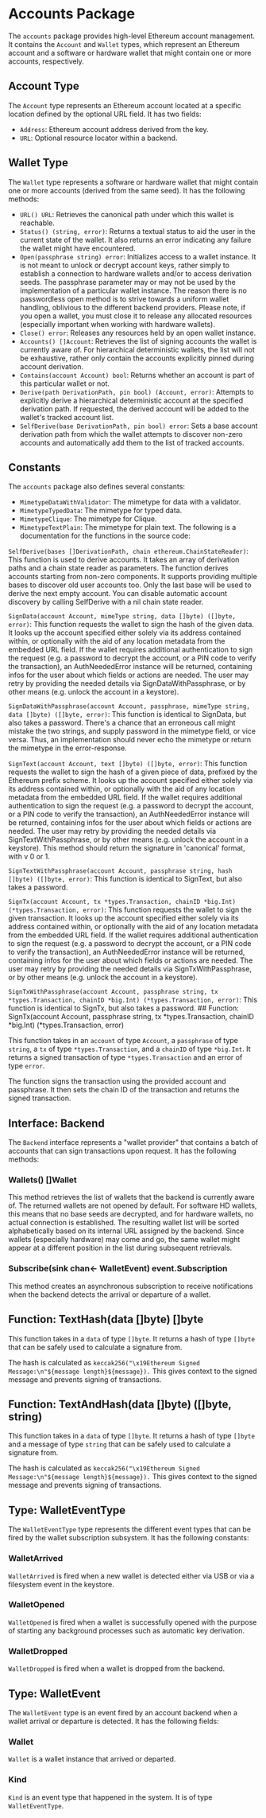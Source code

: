 # Accounts Package

The `accounts` package provides high-level Ethereum account management. It contains the `Account` and `Wallet` types, which represent an Ethereum account and a software or hardware wallet that might contain one or more accounts, respectively.

## Account Type

The `Account` type represents an Ethereum account located at a specific location defined by the optional URL field. It has two fields:

- `Address`: Ethereum account address derived from the key.
- `URL`: Optional resource locator within a backend.

## Wallet Type

The `Wallet` type represents a software or hardware wallet that might contain one or more accounts (derived from the same seed). It has the following methods:

- `URL() URL`: Retrieves the canonical path under which this wallet is reachable.
- `Status() (string, error)`: Returns a textual status to aid the user in the current state of the wallet. It also returns an error indicating any failure the wallet might have encountered.
- `Open(passphrase string) error`: Initializes access to a wallet instance. It is not meant to unlock or decrypt account keys, rather simply to establish a connection to hardware wallets and/or to access derivation seeds. The passphrase parameter may or may not be used by the implementation of a particular wallet instance. The reason there is no passwordless open method is to strive towards a uniform wallet handling, oblivious to the different backend providers. Please note, if you open a wallet, you must close it to release any allocated resources (especially important when working with hardware wallets).
- `Close() error`: Releases any resources held by an open wallet instance.
- `Accounts() []Account`: Retrieves the list of signing accounts the wallet is currently aware of. For hierarchical deterministic wallets, the list will not be exhaustive, rather only contain the accounts explicitly pinned during account derivation.
- `Contains(account Account) bool`: Returns whether an account is part of this particular wallet or not.
- `Derive(path DerivationPath, pin bool) (Account, error)`: Attempts to explicitly derive a hierarchical deterministic account at the specified derivation path. If requested, the derived account will be added to the wallet's tracked account list.
- `SelfDerive(base DerivationPath, pin bool) error`: Sets a base account derivation path from which the wallet attempts to discover non-zero accounts and automatically add them to the list of tracked accounts.

## Constants

The `accounts` package also defines several constants:

- `MimetypeDataWithValidator`: The mimetype for data with a validator.
- `MimetypeTypedData`: The mimetype for typed data.
- `MimetypeClique`: The mimetype for Clique.
- `MimetypeTextPlain`: The mimetype for plain text. The following is a documentation for the functions in the source code:

`SelfDerive(bases []DerivationPath, chain ethereum.ChainStateReader)`: This function is used to derive accounts. It takes an array of derivation paths and a chain state reader as parameters. The function derives accounts starting from non-zero components. It supports providing multiple bases to discover old user accounts too. Only the last base will be used to derive the next empty account. You can disable automatic account discovery by calling SelfDerive with a nil chain state reader.

`SignData(account Account, mimeType string, data []byte) ([]byte, error)`: This function requests the wallet to sign the hash of the given data. It looks up the account specified either solely via its address contained within, or optionally with the aid of any location metadata from the embedded URL field. If the wallet requires additional authentication to sign the request (e.g. a password to decrypt the account, or a PIN code to verify the transaction), an AuthNeededError instance will be returned, containing infos for the user about which fields or actions are needed. The user may retry by providing the needed details via SignDataWithPassphrase, or by other means (e.g. unlock the account in a keystore).

`SignDataWithPassphrase(account Account, passphrase, mimeType string, data []byte) ([]byte, error)`: This function is identical to SignData, but also takes a password. There's a chance that an erroneous call might mistake the two strings, and supply password in the mimetype field, or vice versa. Thus, an implementation should never echo the mimetype or return the mimetype in the error-response.

`SignText(account Account, text []byte) ([]byte, error)`: This function requests the wallet to sign the hash of a given piece of data, prefixed by the Ethereum prefix scheme. It looks up the account specified either solely via its address contained within, or optionally with the aid of any location metadata from the embedded URL field. If the wallet requires additional authentication to sign the request (e.g. a password to decrypt the account, or a PIN code to verify the transaction), an AuthNeededError instance will be returned, containing infos for the user about which fields or actions are needed. The user may retry by providing the needed details via SignTextWithPassphrase, or by other means (e.g. unlock the account in a keystore). This method should return the signature in 'canonical' format, with v 0 or 1.

`SignTextWithPassphrase(account Account, passphrase string, hash []byte) ([]byte, error)`: This function is identical to SignText, but also takes a password.

`SignTx(account Account, tx *types.Transaction, chainID *big.Int) (*types.Transaction, error)`: This function requests the wallet to sign the given transaction. It looks up the account specified either solely via its address contained within, or optionally with the aid of any location metadata from the embedded URL field. If the wallet requires additional authentication to sign the request (e.g. a password to decrypt the account, or a PIN code to verify the transaction), an AuthNeededError instance will be returned, containing infos for the user about which fields or actions are needed. The user may retry by providing the needed details via SignTxWithPassphrase, or by other means (e.g. unlock the account in a keystore).

`SignTxWithPassphrase(account Account, passphrase string, tx *types.Transaction, chainID *big.Int) (*types.Transaction, error)`: This function is identical to SignTx, but also takes a password. ## Function: SignTx(account Account, passphrase string, tx *types.Transaction, chainID *big.Int) (*types.Transaction, error)

This function takes in an `account` of type `Account`, a `passphrase` of type `string`, a `tx` of type `*types.Transaction`, and a `chainID` of type `*big.Int`. It returns a signed transaction of type `*types.Transaction` and an error of type `error`.

The function signs the transaction using the provided account and passphrase. It then sets the chain ID of the transaction and returns the signed transaction.

## Interface: Backend

The `Backend` interface represents a "wallet provider" that contains a batch of accounts that can sign transactions upon request. It has the following methods:

### Wallets() []Wallet

This method retrieves the list of wallets that the backend is currently aware of. The returned wallets are not opened by default. For software HD wallets, this means that no base seeds are decrypted, and for hardware wallets, no actual connection is established. The resulting wallet list will be sorted alphabetically based on its internal URL assigned by the backend. Since wallets (especially hardware) may come and go, the same wallet might appear at a different position in the list during subsequent retrievals.

### Subscribe(sink chan<- WalletEvent) event.Subscription

This method creates an asynchronous subscription to receive notifications when the backend detects the arrival or departure of a wallet.

## Function: TextHash(data []byte) []byte

This function takes in a `data` of type `[]byte`. It returns a hash of type `[]byte` that can be safely used to calculate a signature from.

The hash is calculated as `keccak256("\x19Ethereum Signed Message:\n"${message length}${message}).` This gives context to the signed message and prevents signing of transactions.

## Function: TextAndHash(data []byte) ([]byte, string)

This function takes in a `data` of type `[]byte`. It returns a hash of type `[]byte` and a message of type `string` that can be safely used to calculate a signature from.

The hash is calculated as `keccak256("\x19Ethereum Signed Message:\n"${message length}${message}).` This gives context to the signed message and prevents signing of transactions.

## Type: WalletEventType

The `WalletEventType` type represents the different event types that can be fired by the wallet subscription subsystem. It has the following constants:

### WalletArrived

`WalletArrived` is fired when a new wallet is detected either via USB or via a filesystem event in the keystore.

### WalletOpened

`WalletOpened` is fired when a wallet is successfully opened with the purpose of starting any background processes such as automatic key derivation.

### WalletDropped

`WalletDropped` is fired when a wallet is dropped from the backend.

## Type: WalletEvent

The `WalletEvent` type is an event fired by an account backend when a wallet arrival or departure is detected. It has the following fields:

### Wallet

`Wallet` is a wallet instance that arrived or departed.

### Kind

`Kind` is an event type that happened in the system. It is of type `WalletEventType`.